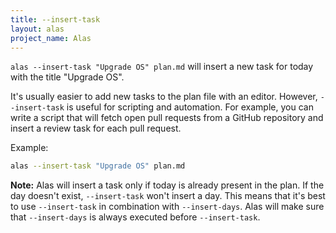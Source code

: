 ```yaml
---
title: --insert-task
layout: alas
project_name: Alas
---
```


`alas --insert-task "Upgrade OS" plan.md` will insert a new task for today with
the title "Upgrade OS".

It's usually easier to add new tasks to the plan file with an editor. However,
`--insert-task` is useful for scripting and automation. For example, you can
write a script that will fetch open pull requests from a GitHub repository and
insert a review task for each pull request.

Example:

```bash
alas --insert-task "Upgrade OS" plan.md
```

**Note:** Alas will insert a task only if today is already present in the
plan. If the day doesn't exist, `--insert-task` won't insert a day.  This means
that it's best to use `--insert-task` in combination with `--insert-days`. Alas
will make sure that `--insert-days` is always executed before `--insert-task`.
